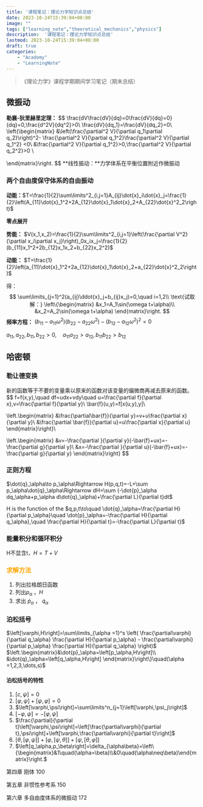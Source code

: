 ```yaml
---
title: '课程笔记：理论力学知识点总结'
date: 2023-10-24T15:39:04+08:00
image: ""
tags: ["learning_note","theoretical_mechanics","physics"]
description:  '课程笔记：理论力学知识点总结'
lastmod: 2023-10-24T15:39:04+08:00
draft: true
categories: 	
    - "Academy"
    - "LearningNote"
---
```


> 《理论力学》课程学期期间学习笔记（期末总结）





## 微振动

**勒襄-狄里赫里定理：**
$$
\frac{dV\frac{dV}{dq}=0\frac{dV}{dq}=0}{dq}=0,\frac{d^2V}{dq^2}>0\\
\frac{dV}{dq_1}=\frac{dV}{dq_2}=0\\
\left\{\begin{matrix}
 &\left(\frac{\partial^2 V}{\partial q_1\partial q_2}\right)^2- \frac{\partial^2 V}{\partial q_1^2}\frac{\partial^2 V}{\partial q_1^2} <0\\
 &\frac{\partial^2 V}{\partial q_1^2}>0,\frac{\partial^2 V}{\partial q_2^2}>0 \\

\end{matrix}\right.
$$
**线性振动：**力学体系在平衡位置附近作微振动

### 两个自由度保守体系的自由振动

**动能：**$T=\frac{1}{2}\sum\limits^2_{i,j=1}A_{ij}\dot{x}_i\dot{x}_j=\frac{1}{2}\left(A_{11}\dot{x}_1^2+2A_{12}\dot{x}_1\dot{x}_2+A_{22}\dot{x}^2_2\right)$

**零点展开**

**势能：** $V(x_1,x_2)=\frac{1}{2}\sum\limits^2_{i,j=1}\left(\frac{\partial V^2}{\partial x_i\partial x_j}\right)_0x_ix_j=\frac{1}{2}(b_{11}x_1^2+2b_{12}x_1x_2+b_{22}x_2^2)$

**动能：** $T=\frac{1}{2}\left(a_{11}\dot{x}_1^2+2a_{12}\dot{x}_1\dot{x}_2+a_{22}\dot{x}^2_2\right)$

得：
$$
\sum\limits_{j=1}^2(a_{ij}\ddot{x}_j+b_{ij}x_j)=0,\quad i=1,2\\
\text{试取解：}
\left\{\begin{matrix}
&x_1=A_1\sin(\omega t+\alpha)\\
&x_2=A_2\sin(\omega t+\alpha)
\end{matrix}\right.
$$
**频率方程：** $(b_{11}-a_{11}\omega^2)(b_{22}-a_{22}\omega^2)-(b_{12}-a_{12}\omega^2)^2=0$

$a_{11},a_{22},b_{11},b_{22}>0,\quad a_{11}a_{22}>a_{12},b_{11}b_{22}>b_{12}$

## 哈密顿

### 勒让德变换

新的函数等于不要的变量乘以原来的函数对该变量的偏微商再减去原来的函数。
$$
f=f(x,y),\quad df=udx+vdy\quad u=\frac{\partial f}{\partial x},v=\frac{\partial f}{\partial y}\\
\bar{f}(u,y)=f[x(u,y),y]\\

\left.\begin{matrix}
&\frac{\partial\bar{f}}{\partial y}=v+u\frac{\partial x}{\partial y}\\
&\frac{\partial \bar{f}}{\partial u}=u\frac{\partial x}{\partial u}
\end{matrix}\right\}\\

\left.\begin{matrix}
&v=-\frac{\partial }{\partial y}(-\bar{f}+ux)=-\frac{\partial g}{\partial y}\\
&x=-\frac{\partial }{\partial u}(-\bar{f}+ux)=-\frac{\partial g}{\partial y}
\end{matrix}\right\}
$$

### 正则方程

$\dot{q}_\alpha\to p_\alpha\Rightarrow H(p,q,t)=-L+\sum p_\alpha\dot{q}_\alpha\Rightarrow dH=\sum (-\dot{p}_\alpha dq_\alpha+p_\alpha d\dot{q}_\alpha)+\frac{\partial L}{\partial t}dt$

H is the function of the $q,p,t\to\quad \dot{q}_\alpha=\frac{\partial H}{\partial p_\alpha}\quad \dot{p}_\alpha=-\frac{\partial H}{\partial q_\alpha},\quad \frac{\partial H}{\partial t}=-\frac{\partial L}{\partial t}$ 

### 能量积分和循环积分

H不显含t，$H=T+V$

### <font color="orange">**求解方法**</font>

1. 列出拉格朗日函数
2. 列出$p_\alpha$ ，$H$
3. 求出 $\dot{p}_\alpha$  ， $\dot{q}_\alpha$

### 泊松括号

$\left[\varphi,H\right]=\sum\limits_{\alpha =1}^s \left( \frac{\partial\varphi}{\partial q_\alpha}  \frac{\partial H}{\partial p_\alpha} - \frac{\partial\varphi}{\partial p_\alpha} \frac{\partial H}{\partial q_\alpha} \right)$ $\left.\begin{matrix}&\dot{p}_\alpha=\left[p_\alpha,H\right]\\ &\dot{q}_\alpha=\left[q_\alpha,H\right] \end{matrix}\right\}\quad(\alpha =1,2,3,\dots,s)$

#### 泊松括号的特性

1. $\left[c,\psi\right]=0$
2. $\left[\varphi,\psi\right]+\left[\psi,\varphi\right]=0$
3. $\left[\varphi,\psi\right]=\sum\limits^n_{j=1}\left[\varphi,\psi_j\right]$
4. $\left[-\varphi,\psi\right]=-\left[\varphi,\psi\right]$
5. $\frac{\partial}{\partial  t}\left[\varphi,\psi\right]=\left[\frac{\partial\varphi}{\partial t},\psi\right]+\left[\varphi,\frac{\partial\varphi}{\partial t}\right]$
6. $\left[\theta,\left[\varphi,\psi\right]\right]+\left[\varphi,\left[\psi,\theta\right]\right]+\left[\psi,\left[\theta,\varphi\right]\right]$
7. $\left[q_\alpha,p_\beta\right]=\delta_{\alpha\beta}=\left\{\begin{matrix}&1\quad(\alpha=\beta)\\&0\quad(\alpha\neq\beta)\end{matrix}\right.$

第四章 刚体 100

第五章  非惯性参考系 150

第六章 多自由度体系的微振动 172
